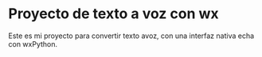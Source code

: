 # Proyecto de texto a voz con wx
 Este es mi proyecto para convertir texto avoz, con una interfaz nativa echa con wxPython.
